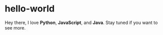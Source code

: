 # hello-world

Hey there, I love **Python**, **JavaScript**, and **Java**.
Stay tuned if you want to see more.
